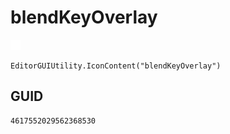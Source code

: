 # blendKeyOverlay
![](/img/blendKeyOverlay.png)

``` CSharp
EditorGUIUtility.IconContent("blendKeyOverlay")
```
## GUID
```
4617552029562368530
```
